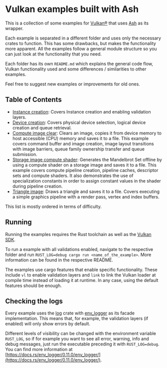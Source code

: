 # Vulkan examples built with Ash

This is a collection of some examples for [Vulkan®](https://www.khronos.org/vulkan/) that uses [Ash](https://github.com/ash-rs/ash) as its wrapper.

Each example is separated in a different folder and uses only the necessary crates to function. This has some drawbacks, but makes the functionality more apparent. All the examples follow a general module structure so you can just look at the functionality that you need.

Each folder has its own `README.md` which explains the general code flow, Vulkan functionality used and some differences / similarities to other examples.

Feel free to suggest new examples or improvements for old ones.

## Table of Contents

- [Instance creation](https://github.com/ZakStar17/ash-by-example/tree/main/instance): Covers Instance creation and enabling validation layers.
- [Device creation](https://github.com/ZakStar17/ash-by-example/tree/main/device): Covers physical device selection, logical device creation and queue retrieval.
- [Compute image clear](https://github.com/ZakStar17/ash-by-example/tree/main/compute_image_clear): Clears an image, copies it from device memory to host accessible (CPU) memory and saves it to a file. This example covers command buffer and image creation, image layout transitions with image barriers, queue family ownership transfer and queue submission.
- [Storage image compute shader](https://github.com/ZakStar17/ash-by-example/tree/main/storage_image_compute_shader): Generates the Mandelbrot Set offline by using a compute shader on a storage image and saves it to a file. This example covers compute pipeline creation, pipeline caches, descriptor sets and compute shaders. It also demonstrates the use of specialization constants in order to assign constant values in the shader during pipeline creation.
- [Triangle image](https://github.com/ZakStar17/ash-by-example/tree/main/triangle_image): Draws a triangle and saves it to a file. Covers executing a simple graphics pipeline with a render pass, vertex and index buffers.

This list is mostly ordered in terms of difficulty.

## Running

Running the examples requires the Rust toolchain as well as the [Vulkan SDK](https://www.lunarg.com/vulkan-sdk/).

To run a example with all validations enabled, navigate to the respective folder and run `RUST_LOG=debug cargo run <name_of_the_example>`. More information can be found in the respective README.

The examples use cargo features that enable specific functionality. These include `vl` to enable validation layers and `link` to link the Vulkan loader at compile time instead of loading it at runtime. In any case, using the default features should be enough.

## Checking the logs

Every example uses the [log](https://github.com/rust-lang/log) crate with [env_logger](https://docs.rs/env_logger/latest/env_logger/) as its facade implementation. This means that, for example, the validation layers (if enabled) will only show errors by default.

Different levels of visibility can be changed with the environment variable `RUST_LOG`, so if
for example you want to see all error, warning, info and debug messages, just run the executable preceding
it with `RUST_LOG=debug`. You can find more information at [https://docs.rs/env_logger/0.11.0/env_logger/](https://docs.rs/env_logger/0.11.0/env_logger/).
